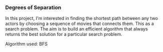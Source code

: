 ### Degrees of Separation
In this project, I'm interested in finding the shortest path between any two actors by choosing a sequence of movies that connects them.
This as a search problem. The aim is to build an efficient algorithm that always returns the best solution for a particular search problem.

Algorithm used: BFS
